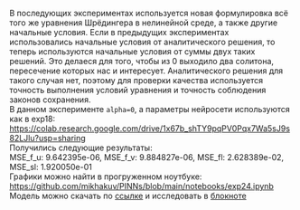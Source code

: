 В последующих экспериментах используется новая формулировка всё того же уравнения Шрёдингера в нелинейной среде, а также другие начальные условия. Если в предыдущих экспериментах использовались начальные условия 
от аналитического решения, то теперь используются начальные условия от суммы двух таких решений. Это делаеся для того, чтобы из 0 выходило два солитона, пересечение которых нас и интересует. Аналитического решения 
для такого случая нет, поэтому для проверки качества используется точность выполнения условий уравнения и точность соблюдения законов сохранения.  
В данном эксперименте `alpha=0`, а параметры нейросети используются как в exp18:  
<https://colab.research.google.com/drive/1x67b_shTY9pqPV0Pqx7Wa5sJ9s82LJlu?usp=sharing>  
Получились следующие результаты:  
MSE_f_u: 9.642395e-06, MSE_f_v: 9.884827e-06, MSE_fl: 2.628389e-02, MSE_sl: 1.920050e-01  
Графики можно найти в прогруженном ноутбуке: <https://github.com/mikhakuv/PINNs/blob/main/notebooks/exp24.ipynb>  
Модель можно скачать по [ссылке](https://github.com/mikhakuv/PINNs/blob/main/models/model_24.pth) и исследовать в [блокноте](https://colab.research.google.com/drive/1PGeRt-huLODfLSD-_PZaeBugljdYZdaQ?usp=sharing)
